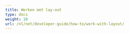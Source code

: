 ```yaml
---
title: Werken met lay-out
type: docs
weight: 10
url: /nl/net/developer-guide/how-to/work-with-layout/
---
```

